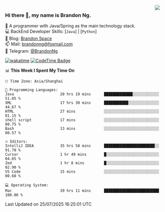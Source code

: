 <img  align="right" src="https://github-readme-stats-brandon0824.vercel.app/api/top-langs/?username=brandon0824&layout=compact">

### Hi there 👋, my name is Brandon Ng.

🌱 A programmer with Java/Spring as the main technology stack.  
💻 BackEnd Developer Skills: [`Java`] | [`Python`]  
📝 Blog: [Brandon Space](https://blog.brandonng.cc)  
📫 Mail: brandonng@foxmail.com  
📰 Telegram: [@BrandonNg](https://t.me/BrandonNg24)  

[![wakatime](https://wakatime.com/badge/user/940cafbf-f9d5-4b24-9a07-19bb072f52bb.svg)](https://wakatime.com/@940cafbf-f9d5-4b24-9a07-19bb072f52bb)
[![CodeTime Badge](https://shields.jannchie.com/endpoint?style=plastic&color=&url=https%3A%2F%2Fapi.codetime.dev%2Fv3%2Fusers%2Fshield%3Fuid%3D128%26minutes%3D10080)](https://codetime.dev)

<!--START_SECTION:waka-->
📊 **This Week I Spent My Time On** 

```text
🕑︎ Time Zone: Asia/Shanghai

💬 Programming Languages: 
Java                     20 hrs 19 mins      █████████████░░░░░░░░░░░░   51.85 % 
XML                      17 hrs 30 mins      ███████████░░░░░░░░░░░░░░   44.67 % 
HTML                     27 mins             ░░░░░░░░░░░░░░░░░░░░░░░░░   01.15 % 
shell script             17 mins             ░░░░░░░░░░░░░░░░░░░░░░░░░   00.75 % 
Bash                     13 mins             ░░░░░░░░░░░░░░░░░░░░░░░░░   00.57 % 

🔥 Editors: 
IntelliJ IDEA            35 hrs 58 mins      ███████████████████████░░   91.78 % 
Cursor                   1 hr 49 mins        █░░░░░░░░░░░░░░░░░░░░░░░░   04.65 % 
Zed                      1 hr 8 mins         █░░░░░░░░░░░░░░░░░░░░░░░░   02.90 % 
VS Code                  15 mins             ░░░░░░░░░░░░░░░░░░░░░░░░░   00.68 % 

💻 Operating System: 
Mac                      39 hrs 11 mins      █████████████████████████   100.00 % 
```


 Last Updated on 25/07/2025 16:25:01 UTC
<!--END_SECTION:waka-->
